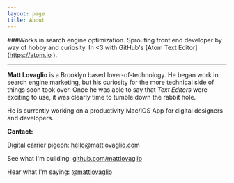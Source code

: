 ```yaml
---
layout: page
title: About
---
```

###Works in search engine optimization. Sprouting front end developer by way of hobby and curiosity. In <span class="heart"><3</span> with GitHub's [Atom Text Editor] (https://atom.io ).

---

**Matt Lovaglio** is a Brooklyn based lover-of-technology. He began work in search engine marketing, but his curiosity for the more technical side of things soon took over. Once he was able to say that *Text Editors* were exciting to use, it was clearly time to tumble down the rabbit hole.

He is currently working on a productivity Mac/iOS App for digital designers and developers.

**Contact:**

Digital carrier pigeon: <a href="mailto:hello@mattlovaglio.com">hello@mattlovaglio.com</a>

See what I'm building: [github.com/mattlovaglio](https://github.com/mattlovaglio)

Hear what I'm saying: [@mattlovaglio](https://twitter.com/mattlovaglio)
